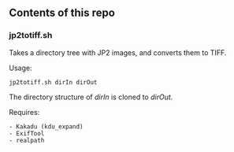 ## Contents of this repo

### jp2totiff.sh

Takes a  directory tree with JP2 images, and converts them to TIFF.

Usage:

    jp2totiff.sh dirIn dirOut

The directory structure of *dirIn* is cloned to *dirOut*.

Requires:

    - Kakadu (kdu_expand)
    - ExifTool
    - realpath
